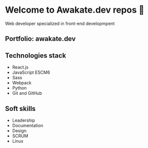 # Welcome to Awakate.dev repos :avocado:
Web developer specialized in front-end developmpent
## Portfolio: awakate.dev
## Technologies stack
- React.js
- JavaScript ESCM6
- Sass
- Webpack
- Python
- Git and GitHub
## Soft skills
- Leadership
- Documentation
- Design
- SCRUM
- Linux
